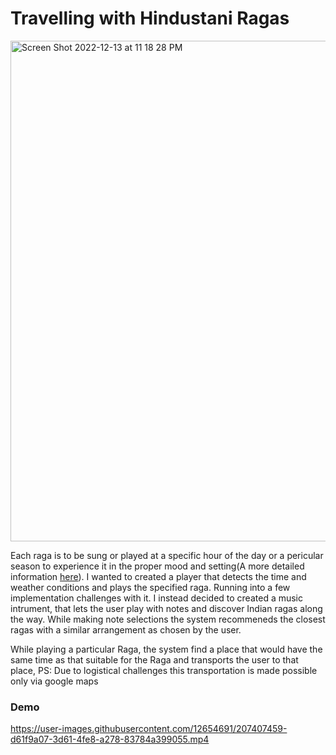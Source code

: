 # Travelling with Hindustani Ragas

<img width="801" alt="Screen Shot 2022-12-13 at 11 18 28 PM" src="https://user-images.githubusercontent.com/12654691/207407404-1a5dc7b4-4695-41b0-8af7-3a4f418f0302.png">

Each raga is to be sung or played at a specific hour of the day or a pericular season to experience it in the proper mood and setting(A more detailed information [here](https://scroll.in/magazine/842228/when-and-how-did-hindustani-ragas-become-ascribed-to-different-times-of-the-day)). 
I wanted to created a player that detects the time and weather conditions and plays the specified raga. Running into a few implementation challenges with it. I instead decided to created a music intrument, that lets the user play with  notes and discover Indian ragas along the way.
While making note selections the system recommeneds the closest ragas with a similar arrangement as chosen by the user.

While playing a particular Raga, the system find a place that would have the same time as that suitable for the Raga and transports the user to that place, PS: Due to logistical challenges this transportation is made possible only via google maps

### Demo
https://user-images.githubusercontent.com/12654691/207407459-d61f9a07-3d61-4fe8-a278-83784a399055.mp4

